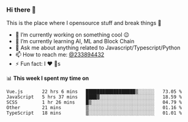 ### Hi there 👋

<!--
**a233894432/a233894432** is a ✨ _special_ ✨ repository because its `README.md` (this file) appears on your GitHub profile.

Here are some ideas to get you started:

- 🔭 I’m currently working on ...
- 🌱 I’m currently learning ...
- 👯 I’m looking to collaborate on ...
- 🤔 I’m looking for help with ...
- 💬 Ask me about ...
- 📫 How to reach me: ...
- 😄 Pronouns: ...
- ⚡ Fun fact: ...
-->
 
 
This is the place where I opensource stuff and break things :rofl:

- 🔭 I’m currently working on something cool :wink:
- 🌱 I’m currently learning AI, ML and Block Chain
- 💬 Ask me about anything related to Javascript/Typescript/Python
- 📫 How to reach me: [@233894432](https://twitter.com/233894432)
- ⚡ Fun fact: I :heart: :dog:s

📊 **This week I spent my time on**
<!--START_SECTION:waka-->
```text
Vue.js       22 hrs 6 mins   ██████████████████▒░░░░░░   73.05 % 
JavaScript   5 hrs 37 mins   ████▓░░░░░░░░░░░░░░░░░░░░   18.59 % 
SCSS         1 hr 26 mins    █▒░░░░░░░░░░░░░░░░░░░░░░░   04.79 % 
Other        21 mins         ▒░░░░░░░░░░░░░░░░░░░░░░░░   01.16 % 
TypeScript   18 mins         ▒░░░░░░░░░░░░░░░░░░░░░░░░   01.01 % 
```
<!--END_SECTION:waka-->
